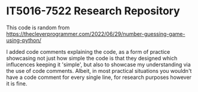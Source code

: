 # IT5016-7522 Research Repository

This code is random from https://thecleverprogrammer.com/2022/06/29/number-guessing-game-using-python/ 

I added code comments explaining the code, as a form of practice showcasing not just how simple the code is that they designed which influcences keeping it 'simple', but also to showcase my understanding via the use of code comments. Albeit, in most practical situations you wouldn't have a code comment for every single line, for research purposes however it is fine. 